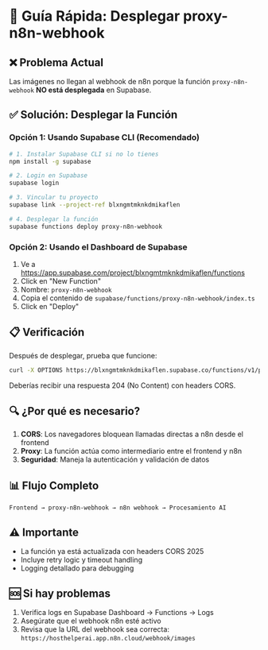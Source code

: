 # 🚀 Guía Rápida: Desplegar proxy-n8n-webhook

## ❌ Problema Actual
Las imágenes no llegan al webhook de n8n porque la función `proxy-n8n-webhook` **NO está desplegada** en Supabase.

## ✅ Solución: Desplegar la Función

### Opción 1: Usando Supabase CLI (Recomendado)

```bash
# 1. Instalar Supabase CLI si no lo tienes
npm install -g supabase

# 2. Login en Supabase
supabase login

# 3. Vincular tu proyecto
supabase link --project-ref blxngmtmknkdmikaflen

# 4. Desplegar la función
supabase functions deploy proxy-n8n-webhook
```

### Opción 2: Usando el Dashboard de Supabase

1. Ve a https://app.supabase.com/project/blxngmtmknkdmikaflen/functions
2. Click en "New Function"
3. Nombre: `proxy-n8n-webhook`
4. Copia el contenido de `supabase/functions/proxy-n8n-webhook/index.ts`
5. Click en "Deploy"

## 📋 Verificación

Después de desplegar, prueba que funcione:

```bash
curl -X OPTIONS https://blxngmtmknkdmikaflen.supabase.co/functions/v1/proxy-n8n-webhook
```

Deberías recibir una respuesta 204 (No Content) con headers CORS.

## 🔍 ¿Por qué es necesario?

1. **CORS**: Los navegadores bloquean llamadas directas a n8n desde el frontend
2. **Proxy**: La función actúa como intermediario entre el frontend y n8n
3. **Seguridad**: Maneja la autenticación y validación de datos

## 📊 Flujo Completo

```
Frontend → proxy-n8n-webhook → n8n webhook → Procesamiento AI
```

## ⚠️ Importante

- La función ya está actualizada con headers CORS 2025
- Incluye retry logic y timeout handling
- Logging detallado para debugging

## 🆘 Si hay problemas

1. Verifica logs en Supabase Dashboard → Functions → Logs
2. Asegúrate que el webhook n8n esté activo
3. Revisa que la URL del webhook sea correcta: `https://hosthelperai.app.n8n.cloud/webhook/images` 